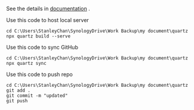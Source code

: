 See the details in [documentation](https://quartz.jzhao.xyz) .

Use this code to host local server
```
cd C:\Users\StanleyChan\SynologyDrive\Work Backup\my document\quartz
npx quartz build --serve
```
Use this code to sync GitHub
```
cd C:\Users\StanleyChan\SynologyDrive\Work Backup\my document\quartz
npx quartz sync
```
Use this code to push repo
```
cd C:\Users\StanleyChan\SynologyDrive\Work Backup\my document\quartz
git add .
git commit -m "updated"
git push

